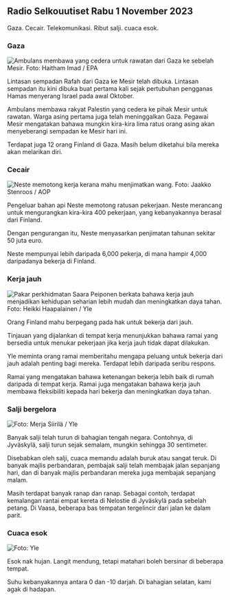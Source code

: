 ## Radio Selkouutiset Rabu 1 November 2023

Gaza. Cecair. Telekomunikasi. Ribut salji. cuaca esok.

### Gaza

![Ambulans membawa yang cedera untuk rawatan dari Gaza ke sebelah Mesir. Foto: Haitham Imad / EPA](https://images.cdn.yle.fi/image/upload/c_crop,h_2821,w_5016,x_0,y_744/ar_1.7777777777777777,c_fill,g_faces,h_670/w_pr_1205/w_pr_1205q_auto:eco/f_auto/fl_lossy/v1698852282/39-1194530654258b7aaf7a)

Lintasan sempadan Rafah dari Gaza ke Mesir telah dibuka. Lintasan sempadan itu kini dibuka buat pertama kali sejak pertubuhan pengganas Hamas menyerang Israel pada awal Oktober.

Ambulans membawa rakyat Palestin yang cedera ke pihak Mesir untuk rawatan. Warga asing pertama juga telah meninggalkan Gaza. Pegawai Mesir mengatakan bahawa mungkin kira-kira lima ratus orang asing akan menyeberangi sempadan ke Mesir hari ini.

Terdapat juga 12 orang Finland di Gaza. Masih belum diketahui bila mereka akan melarikan diri.

### Cecair

![Neste memotong kerja kerana mahu menjimatkan wang. Foto: Jaakko Stenroos / AOP](https://images.cdn.yle.fi/image/upload/c_crop,h_2611,w_4643,x_0,y_483/ar_1.7777777777777777,c_fill,g_faces,h_1_205,/0.d_facesq_auto:eco/f_auto/fl_lossy/v1698838481/39-1191437653a0928a0b5b)

Pengeluar bahan api Neste memotong ratusan pekerjaan. Neste merancang untuk mengurangkan kira-kira 400 pekerjaan, yang kebanyakannya berasal dari Finland.

Dengan pengurangan itu, Neste menyasarkan penjimatan tahunan sekitar 50 juta euro.

Neste mempunyai lebih daripada 6,000 pekerja, di mana hampir 4,000 daripadanya bekerja di Finland.

### Kerja jauh

![Pakar perkhidmatan Saara Peiponen berkata bahawa kerja jauh menjadikan kehidupan seharian lebih mudah dan meningkatkan daya tahan. Foto: Heikki Haapalainen / Yle](https://images.cdn.yle.fi/image/upload/c_crop,h_2988,w_5312,x_16,y_569/ar_1.7777777777777777,c_fill,g_faces,h_205,/w.d_pr_675,/w.q_auto:eco/f_auto/fl_lossy/v1698754242/39-11936826540ed9ea44a0)

Orang Finland mahu berpegang pada hak untuk bekerja dari jauh.

Tinjauan yang dijalankan di tempat kerja menunjukkan bahawa ramai yang bersedia untuk menukar pekerjaan jika kerja jauh tidak dapat dilakukan.

Yle meminta orang ramai memberitahu mengapa peluang untuk bekerja dari jauh adalah penting bagi mereka. Terdapat lebih daripada seribu respons.

Ramai yang mengatakan bahawa ketenangan bekerja lebih baik di rumah daripada di tempat kerja. Ramai juga mengatakan bahawa kerja jauh membawa fleksibiliti kepada hari bekerja dan meningkatkan daya tahan.

### Salji bergelora

![ Foto: Merja Siirilä / Yle](https://images.cdn.yle.fi/image/upload/c_crop,h_2265,w_4028,x_0,y_378/ar_1.7777777777777777,c_fill,g_faces,h_205,w_pr0/q_auto:eco/f_auto/fl_lossy/v1698853993/39-119441665423d86dff6c)

Banyak salji telah turun di bahagian tengah negara. Contohnya, di Jyväskylä, salji turun sejak semalam, mungkin sehingga 30 sentimeter.

Disebabkan oleh salji, cuaca memandu adalah buruk atau sangat teruk. Di banyak majlis perbandaran, pembajak salji telah membajak jalan sepanjang hari, dan di banyak majlis perbandaran mereka juga membajak sepanjang malam.

Masih terdapat banyak ranap dan ranap. Sebagai contoh, terdapat kemalangan rantai empat kereta di Nelostie di Jyväskylä pada sebelah petang. Di Vaasa, beberapa bas tempatan tergelincir dari jalan ke dalam parit.

### Cuaca esok

![ Foto: Yle](https://images.cdn.yle.fi/image/upload/c_crop,h_1080,w_1919,x_0,y_0/ar_1.7777777777777777,c_fill,g_faces,h_675,w_1200/dq_au.:eco/f_auto/fl_lossy/v1698848166/39-119453865425d62868a1)

Esok nak hujan. Langit mendung, tetapi matahari boleh bersinar di beberapa tempat.

Suhu kebanyakannya antara 0 dan -10 darjah. Di bahagian selatan, kami agak di hadapan.